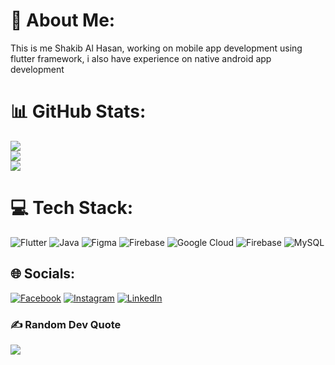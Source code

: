 # 💫 About Me:
This is me Shakib Al Hasan, working on mobile app development using flutter framework, i also have experience on native android app development

# 📊 GitHub Stats:
![](https://github-readme-stats.vercel.app/api?username=shakibalhasan-code&theme=dark&hide_border=true&include_all_commits=true&count_private=false)<br/>
![](https://github-readme-streak-stats.herokuapp.com/?user=shakibalhasan-code&theme=dark&hide_border=true)<br/>
![](https://github-readme-stats.vercel.app/api/top-langs/?username=shakibalhasan-code&theme=dark&hide_border=true&include_all_commits=true&count_private=false&layout=compact)

# 💻 Tech Stack:
![Flutter](https://img.shields.io/badge/Flutter-%2302569B.svg?style=for-the-badge&logo=Flutter&logoColor=white) ![Java](https://img.shields.io/badge/java-%23ED8B00.svg?style=for-the-badge&logo=openjdk&logoColor=white) ![Figma](https://img.shields.io/badge/figma-%23F24E1E.svg?style=for-the-badge&logo=figma&logoColor=white) ![Firebase](https://img.shields.io/badge/firebase-%23039BE5.svg?style=for-the-badge&logo=firebase) ![Google Cloud](https://img.shields.io/badge/GoogleCloud-%234285F4.svg?style=for-the-badge&logo=google-cloud&logoColor=white) ![Firebase](https://img.shields.io/badge/Firebase-039BE5?style=for-the-badge&logo=Firebase&logoColor=white) ![MySQL](https://img.shields.io/badge/mysql-%2300000f.svg?style=for-the-badge&logo=mysql&logoColor=white)

## 🌐 Socials:
[![Facebook](https://img.shields.io/badge/Facebook-%231877F2.svg?logo=Facebook&logoColor=white)](https://facebook.com/shahriarsakib.bro7) [![Instagram](https://img.shields.io/badge/Instagram-%23E4405F.svg?logo=Instagram&logoColor=white)](https://instagram.com/shahriarsakib.bro) [![LinkedIn](https://img.shields.io/badge/LinkedIn-%230077B5.svg?logo=linkedin&logoColor=white)](https://linkedin.com/in/shakibalhasan-code) 

### ✍️ Random Dev Quote
![](https://quotes-github-readme.vercel.app/api?type=horizontal&theme=radical)

<!-- Proudly created with GPRM ( https://gprm.itsvg.in ) -->
